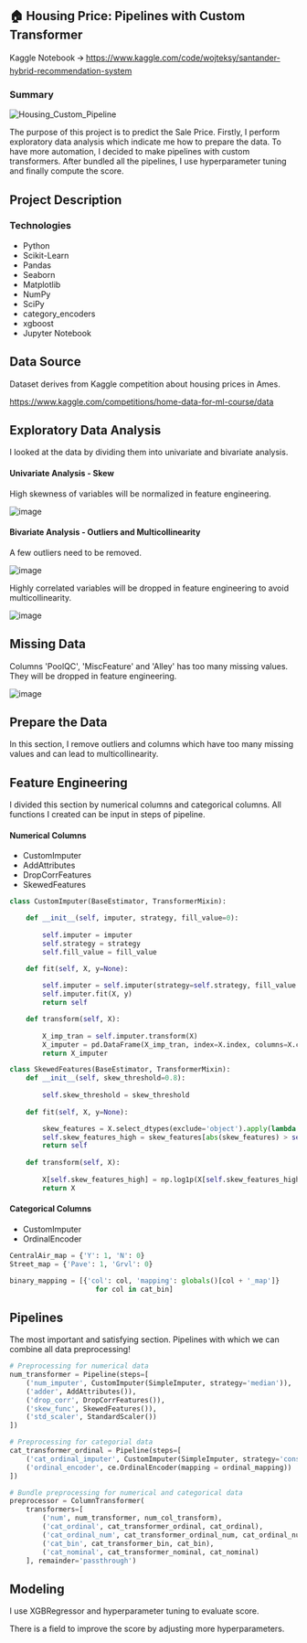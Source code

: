 ## 🏠 Housing Price: Pipelines with Custom Transformer
Kaggle Notebook 🡪 https://www.kaggle.com/code/wojteksy/santander-hybrid-recommendation-system
### Summary

![Housing_Custom_Pipeline](https://user-images.githubusercontent.com/61654792/217819437-ee6cb555-e4f9-4709-b2c6-5e343778757f.png)

The purpose of this project is to predict the Sale Price. Firstly, I perform exploratory data analysis which indicate me how to prepare the data. To have more automation, I decided to make pipelines with custom transformers. After bundled all the pipelines, I use hyperparameter tuning and finally compute the score.
## Project Description

### Technologies
* Python
* Scikit-Learn
* Pandas
* Seaborn
* Matplotlib
* NumPy
* SciPy
* category_encoders
* xgboost
* Jupyter Notebook

## Data Source
Dataset derives from Kaggle competition about housing prices in Ames.

https://www.kaggle.com/competitions/home-data-for-ml-course/data

## Exploratory Data Analysis
I looked at the data by dividing them into univariate and bivariate analysis.

#### Univariate Analysis - Skew

High skewness of variables will be normalized in feature engineering.

![image](https://user-images.githubusercontent.com/61654792/175182143-28a8ca71-f2bf-4d51-9087-8555efa4b8be.png)

#### Bivariate Analysis - Outliers and Multicollinearity

A few outliers need to be removed.

![image](https://user-images.githubusercontent.com/61654792/175182639-30c6d78b-3a84-4bb2-8f8e-c7bc658ce0ce.png)

Highly correlated variables will be dropped in feature engineering to avoid multicollinearity.

![image](https://user-images.githubusercontent.com/61654792/175182354-587a5a6b-aa05-43a9-a518-a0c4b9989635.png)


## Missing Data

Columns 'PoolQC', 'MiscFeature' and 'Alley' has too many missing values. They will be dropped in feature engineering.

![image](https://user-images.githubusercontent.com/61654792/175182266-cdc48d98-cd44-48ff-86f8-3c142211b66d.png)

## Prepare the Data

In this section, I remove outliers and columns which have too many missing values and can lead to multicollinearity.

## Feature Engineering
 
I divided this section by numerical columns and categorical columns.
All functions I created can be input in steps of pipeline.
#### Numerical Columns
* CustomImputer
* AddAttributes
* DropCorrFeatures
* SkewedFeatures
```python
class CustomImputer(BaseEstimator, TransformerMixin):

    def __init__(self, imputer, strategy, fill_value=0):
        
        self.imputer = imputer
        self.strategy = strategy
        self.fill_value = fill_value

    def fit(self, X, y=None):
        
        self.imputer = self.imputer(strategy=self.strategy, fill_value = self.fill_value)
        self.imputer.fit(X, y)
        return self

    def transform(self, X):
        
        X_imp_tran = self.imputer.transform(X)
        X_imputer = pd.DataFrame(X_imp_tran, index=X.index, columns=X.columns)
        return X_imputer
```

```python
class SkewedFeatures(BaseEstimator, TransformerMixin):
    def __init__(self, skew_threshold=0.8):
        
        self.skew_threshold = skew_threshold
    
    def fit(self, X, y=None):

        skew_features = X.select_dtypes(exclude='object').apply(lambda x: skew(x))
        self.skew_features_high = skew_features[abs(skew_features) > self.skew_threshold].index
        return self
    
    def transform(self, X):
        
        X[self.skew_features_high] = np.log1p(X[self.skew_features_high])
        return X
````


#### Categorical Columns
* CustomImputer
* OrdinalEncoder

```python
CentralAir_map = {'Y': 1, 'N': 0}
Street_map = {'Pave': 1, 'Grvl': 0}

binary_mapping = [{'col': col, 'mapping': globals()[col + '_map']}
                     for col in cat_bin]
```

## Pipelines
The most important and satisfying section. Pipelines with which we can combine all data preprocessing!

```python
# Preprocessing for numerical data
num_transformer = Pipeline(steps=[
    ('num_imputer', CustomImputer(SimpleImputer, strategy='median')),
    ('adder', AddAttributes()),
    ('drop_corr', DropCorrFeatures()),
    ('skew_func', SkewedFeatures()),
    ('std_scaler', StandardScaler())
])

# Preprocessing for categorial data
cat_transformer_ordinal = Pipeline(steps=[
    ('cat_ordinal_imputer', CustomImputer(SimpleImputer, strategy='constant', fill_value='NA')),
    ('ordinal_encoder', ce.OrdinalEncoder(mapping = ordinal_mapping))
])

```

```python
# Bundle preprocessing for numerical and categorical data
preprocessor = ColumnTransformer(
    transformers=[
        ('num', num_transformer, num_col_transform),
        ('cat_ordinal', cat_transformer_ordinal, cat_ordinal),
        ('cat_ordinal_num', cat_transformer_ordinal_num, cat_ordinal_num),
        ('cat_bin', cat_transformer_bin, cat_bin),
        ('cat_nominal', cat_transformer_nominal, cat_nominal)
    ], remainder='passthrough')
```

## Modeling
I use XGBRegressor and hyperparameter tuning to evaluate score.

There is a field to improve the score by adjusting more hyperparameters.
